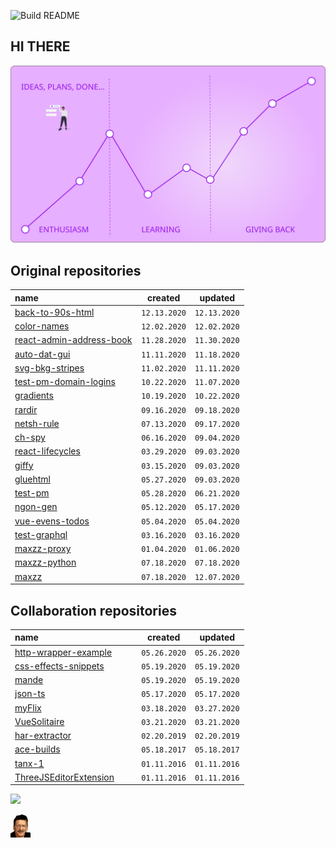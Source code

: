 ![Build README](https://github.com/maxzz/maxzz/workflows/Build%20README/badge.svg)

## HI THERE
<!-- ![](https://raw.githubusercontent.com/maxzz/maxzz/master/src/assets/main-hi.svg) -->

![](https://raw.githubusercontent.com/maxzz/maxzz/master/src/assets/main.svg)

<!-- recent_releases starts -->

## Original repositories

name&nbsp;&nbsp;&nbsp;&nbsp;&nbsp;&nbsp;&nbsp;&nbsp;&nbsp;&nbsp;&nbsp;&nbsp;&nbsp;&nbsp;&nbsp;&nbsp;&nbsp;&nbsp;&nbsp;&nbsp;&nbsp;&nbsp;&nbsp;&nbsp;&nbsp;&nbsp;&nbsp;&nbsp;&nbsp;&nbsp;&nbsp;&nbsp;&nbsp;&nbsp;&nbsp;&nbsp;&nbsp;&nbsp;&nbsp;&nbsp; | created | updated
-|-|-
[back-to-90s-html](https://github.com/maxzz/back-to-90s-html) | ```12.13.2020``` | ```12.13.2020```
[color-names](https://github.com/maxzz/color-names) | ```12.02.2020``` | ```12.02.2020```
[react-admin-address-book](https://github.com/maxzz/react-admin-address-book) | ```11.28.2020``` | ```11.30.2020```
[auto-dat-gui](https://github.com/maxzz/auto-dat-gui) | ```11.11.2020``` | ```11.18.2020```
[svg-bkg-stripes](https://github.com/maxzz/svg-bkg-stripes) | ```11.02.2020``` | ```11.11.2020```
[test-pm-domain-logins](https://github.com/maxzz/test-pm-domain-logins) | ```10.22.2020``` | ```11.07.2020```
[gradients](https://github.com/maxzz/gradients) | ```10.19.2020``` | ```10.22.2020```
[rardir](https://github.com/maxzz/rardir) | ```09.16.2020``` | ```09.18.2020```
[netsh-rule](https://github.com/maxzz/netsh-rule) | ```07.13.2020``` | ```09.17.2020```
[ch-spy](https://github.com/maxzz/ch-spy) | ```06.16.2020``` | ```09.04.2020```
[react-lifecycles](https://github.com/maxzz/react-lifecycles) | ```03.29.2020``` | ```09.03.2020```
[giffy](https://github.com/maxzz/giffy) | ```03.15.2020``` | ```09.03.2020```
[gluehtml](https://github.com/maxzz/gluehtml) | ```05.27.2020``` | ```09.03.2020```
[test-pm](https://github.com/maxzz/test-pm) | ```05.28.2020``` | ```06.21.2020```
[ngon-gen](https://github.com/maxzz/ngon-gen) | ```05.12.2020``` | ```05.17.2020```
[vue-evens-todos](https://github.com/maxzz/vue-evens-todos) | ```05.04.2020``` | ```05.04.2020```
[test-graphql](https://github.com/maxzz/test-graphql) | ```03.16.2020``` | ```03.16.2020```
[maxzz-proxy](https://github.com/maxzz/maxzz-proxy) | ```01.04.2020``` | ```01.06.2020```
[maxzz-python](https://github.com/maxzz/maxzz-python) | ```07.18.2020``` | ```07.18.2020```
[maxzz](https://github.com/maxzz/maxzz) | ```07.18.2020``` | ```12.07.2020```

## Collaboration repositories

name&nbsp;&nbsp;&nbsp;&nbsp;&nbsp;&nbsp;&nbsp;&nbsp;&nbsp;&nbsp;&nbsp;&nbsp;&nbsp;&nbsp;&nbsp;&nbsp;&nbsp;&nbsp;&nbsp;&nbsp;&nbsp;&nbsp;&nbsp;&nbsp;&nbsp;&nbsp;&nbsp;&nbsp;&nbsp;&nbsp;&nbsp;&nbsp;&nbsp;&nbsp;&nbsp;&nbsp;&nbsp;&nbsp;&nbsp;&nbsp; | created | updated
-|-|-
[http-wrapper-example](https://github.com/maxzz/http-wrapper-example) | ```05.26.2020``` | ```05.26.2020```
[css-effects-snippets](https://github.com/maxzz/css-effects-snippets) | ```05.19.2020``` | ```05.19.2020```
[mande](https://github.com/maxzz/mande) | ```05.19.2020``` | ```05.19.2020```
[json-ts](https://github.com/maxzz/json-ts) | ```05.17.2020``` | ```05.17.2020```
[myFlix](https://github.com/maxzz/myFlix) | ```03.18.2020``` | ```03.27.2020```
[VueSolitaire](https://github.com/maxzz/VueSolitaire) | ```03.21.2020``` | ```03.21.2020```
[har-extractor](https://github.com/maxzz/har-extractor) | ```02.20.2019``` | ```02.20.2019```
[ace-builds](https://github.com/maxzz/ace-builds) | ```05.18.2017``` | ```05.18.2017```
[tanx-1](https://github.com/maxzz/tanx-1) | ```01.11.2016``` | ```01.11.2016```
[ThreeJSEditorExtension](https://github.com/maxzz/ThreeJSEditorExtension) | ```01.11.2016``` | ```01.11.2016```
<!-- recent_releases ends -->

![](https://komarev.com/ghpvc/?username=maxzz&color=brightgreen)

![](https://raw.githubusercontent.com/maxzz/maxzz/master/src/assets/maxz-128.png)
<!-- ![](https://avatars.githubusercontent.com/maxzz?s=150&v=1) -->

